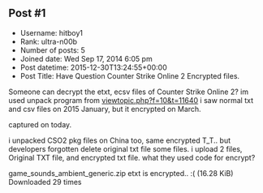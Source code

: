 ## Post #1
- Username: hitboy1
- Rank: ultra-n00b
- Number of posts: 5
- Joined date: Wed Sep 17, 2014 6:05 pm
- Post datetime: 2015-12-30T13:24:55+00:00
- Post Title: Have Question Counter Strike Online 2 Encrypted files.

Someone can decrypt the etxt, ecsv files of Counter Strike Online 2?
im used unpack program from [viewtopic.php?f=10&t=11640](http://forum.xentax.com/viewtopic.php?f=10&t=11640)
i saw normal txt and csv files on 2015 January, but it encrypted on March.


captured on today. 

i unpacked CSO2 pkg files on China too, same encrypted T_T..
but developers forgotten delete original txt file some files.
i upload 2 files, Original TXT file, and encrypted txt file. what they used code for encrypt?  


 game_sounds_ambient_generic.zip
etxt is encrypted.. :( (16.28 KiB) Downloaded 29 times
